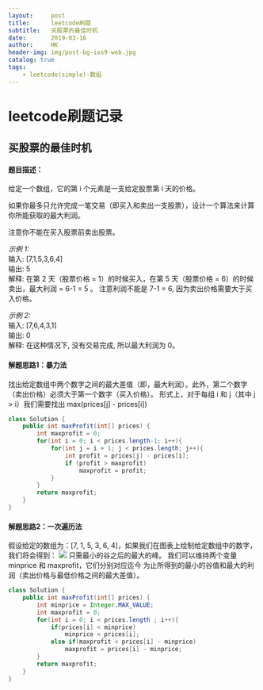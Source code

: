 ```yaml
---
layout:     post
title:      leetcode刷题
subtitle:   买股票的最佳时机
date:       2019-03-16
author:     HK
header-img: img/post-bg-ios9-web.jpg
catalog: true
tags:
    - leetcode(simple)-数组
---
```

# leetcode刷题记录
## 买股票的最佳时机

#### 题目描述：
给定一个数组，它的第 i 个元素是一支给定股票第 i 天的价格。<br>

如果你最多只允许完成一笔交易（即买入和卖出一支股票），设计一个算法来计算你所能获取的最大利润。<br>

注意你不能在买入股票前卖出股票。<br>

*示例 1:*<br>
输入: [7,1,5,3,6,4]<br>
输出: 5<br>
解释: 在第 2 天（股票价格 = 1）的时候买入，在第 5 天（股票价格 = 6）的时候卖出，最大利润 = 6-1 = 5 。
     注意利润不能是 7-1 = 6, 因为卖出价格需要大于买入价格。<br>
     
     
*示例 2:*<br>
输入: [7,6,4,3,1]<br>
输出: 0<br>
解释: 在这种情况下, 没有交易完成, 所以最大利润为 0。

#### 解题思路1：暴力法
  找出给定数组中两个数字之间的最大差值（即，最大利润）。此外，第二个数字（卖出价格）必须大于第一个数字（买入价格）。
形式上，对于每组 i 和 j（其中 j > i）我们需要找出 max(prices[j] - prices[i])
```java
class Solution {
    public int maxProfit(int[] prices) {
        int maxprofit = 0;
        for(int i = 0; i < prices.length-1; i++){
            for(int j = i + 1; j < prices.length; j++){
                int profit = prices[j] - prices[i];
                if (profit > maxprofit)
                    maxprofit = profit;
            }
        }
        return maxprofit;
    }
}
```

#### 解题思路2：一次遍历法
假设给定的数组为：[7, 1, 5, 3, 6, 4]，如果我们在图表上绘制给定数组中的数字，我们将会得到：
![](https://leetcode-cn.com/media/original_images/121/121_profit_graph.png)
只需最小的谷之后的最大的峰。 我们可以维持两个变量 minprice 和 maxprofit，它们分别对应迄今
为止所得到的最小的谷值和最大的利润（卖出价格与最低价格之间的最大差值）。
```java
class Solution {
    public int maxProfit(int[] prices) {
        int minprice = Integer.MAX_VALUE;
        int maxprofit = 0;
        for(int i = 0; i < prices.length ; i++){
            if(prices[i] < minprice)
                minprice = prices[i];
            else if(maxprofit < prices[i] - minprice)
                maxprofit = prices[i] - minprice;
        }
        return maxprofit;
    }
}
```

